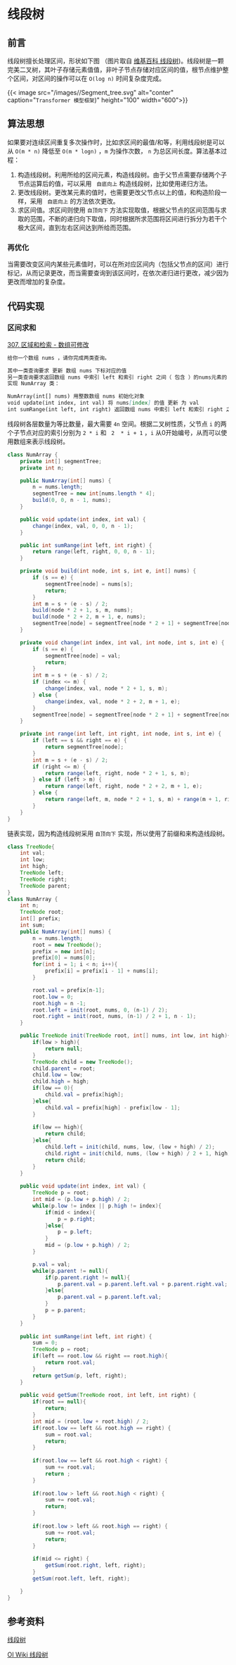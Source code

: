 # 线段树


## 前言

线段树擅长处理区间，形状如下图 （图片取自 [维基百科 线段树](https://zh.wikipedia.org/wiki/%E7%B7%9A%E6%AE%B5%E6%A8%B9))。线段树是一颗完美二叉树，其叶子存储元素值值，非叶子节点存储对应区间的值，根节点维护整个区间，对区间的操作可以在 `O(log n)` 时间复杂度完成。

{{< image src="/images//Segment_tree.svg" alt="conter" caption="`Transformer 模型框架`)" height="100" width="600">}}

## 算法思想

如果要对连续区间重复多次操作时，比如求区间的最值/和等，利用线段树是可以从 `O(m * n)` 降低至 `O(m * logn)` ，`m` 为操作次数，  `n` 为总区间长度。算法基本过程：

1. 构造线段树。利用所给的区间元素，构造线段树。由于父节点需要存储两个子节点运算后的值，可以采用 ` 自底向上` 构造线段树，比如使用递归方法。
2. 更改线段树。更改某元素的值时，也需要更改父节点以上的值，和构造阶段一样，采用 ` 自底向上` 的方法依次更改。
3. 求区间值。求区间则使用 `自顶向下` 方法实现取值，根据父节点的区间范围与求取的范围，不断的递归向下取值，同时根据所求范围将区间进行拆分为若干个极大区间，直到左右区间达到所给而范围。

### 再优化

当需要改变区间内某些元素值时，可以在所对应区间内（包括父节点的区间）进行标记，从而记录更改，而当需要查询到该区间时，在依次递归进行更改，减少因为更改而增加的复杂度。

## 代码实现

### 区间求和

 [307. 区域和检索 - 数组可修改](https://leetcode-cn.com/problems/range-sum-query-mutable/)

```markdown
给你一个数组 nums ，请你完成两类查询。

其中一类查询要求 更新 数组 nums 下标对应的值
另一类查询要求返回数组 nums 中索引 left 和索引 right 之间（ 包含 ）的nums元素的 和 ，其中 left <= right
实现 NumArray 类：

NumArray(int[] nums) 用整数数组 nums 初始化对象
void update(int index, int val) 将 nums[index] 的值 更新 为 val
int sumRange(int left, int right) 返回数组 nums 中索引 left 和索引 right 之间（ 包含 ）的nums元素的 和 （即，nums[left] + nums[left + 1], ..., nums[right]）
```

线段树各层数量为等比数量，最大需要 `4n` 空间。根据二叉树性质，父节点 `i` 的两个子节点对应的索引分别为 `2 * i` 和 ` 2  * i + 1` ，`i` 从0开始编号，从而可以使用数组来表示线段树。

```java
class NumArray {
    private int[] segmentTree;
    private int n;

    public NumArray(int[] nums) {
        n = nums.length;
        segmentTree = new int[nums.length * 4];
        build(0, 0, n - 1, nums);
    }

    public void update(int index, int val) {
        change(index, val, 0, 0, n - 1);
    }

    public int sumRange(int left, int right) {
        return range(left, right, 0, 0, n - 1);
    }

    private void build(int node, int s, int e, int[] nums) {
        if (s == e) {
            segmentTree[node] = nums[s];
            return;
        }
        int m = s + (e - s) / 2;
        build(node * 2 + 1, s, m, nums);
        build(node * 2 + 2, m + 1, e, nums);
        segmentTree[node] = segmentTree[node * 2 + 1] + segmentTree[node * 2 + 2];
    }

    private void change(int index, int val, int node, int s, int e) {
        if (s == e) {
            segmentTree[node] = val;
            return;
        }
        int m = s + (e - s) / 2;
        if (index <= m) {
            change(index, val, node * 2 + 1, s, m);
        } else {
            change(index, val, node * 2 + 2, m + 1, e);
        }
        segmentTree[node] = segmentTree[node * 2 + 1] + segmentTree[node * 2 + 2];
    }

    private int range(int left, int right, int node, int s, int e) {
        if (left == s && right == e) {
            return segmentTree[node];
        }
        int m = s + (e - s) / 2;
        if (right <= m) {
            return range(left, right, node * 2 + 1, s, m);
        } else if (left > m) {
            return range(left, right, node * 2 + 2, m + 1, e);
        } else {
            return range(left, m, node * 2 + 1, s, m) + range(m + 1, right, node * 2 + 2, m + 1, e);
        }
    }
}
```

链表实现，因为构造线段树采用 `自顶向下` 实现，所以使用了前缀和来构造线段树。

```java
class TreeNode{
    int val;
    int low;
    int high;
    TreeNode left;
    TreeNode right;
    TreeNode parent;
}
class NumArray {
    int n;
    TreeNode root;
    int[] prefix;
    int sum;
    public NumArray(int[] nums) {
        n = nums.length;
        root = new TreeNode();
        prefix = new int[n];
        prefix[0] = nums[0];
        for(int i = 1; i < n; i++){
            prefix[i] = prefix[i - 1] + nums[i];
        }

        root.val = prefix[n-1];
        root.low = 0;
        root.high = n -1;
        root.left = init(root, nums, 0, (n-1) / 2);
        root.right = init(root, nums, (n-1) / 2 + 1, n - 1);
    }

    public TreeNode init(TreeNode root, int[] nums, int low, int high){
        if(low > high){
            return null;
        }
        TreeNode child = new TreeNode();
        child.parent = root;
        child.low = low;
        child.high = high;
        if(low == 0){
            child.val = prefix[high];
        }else{
            child.val = prefix[high] - prefix[low - 1];            
        }
        
        if(low == high){                
            return child;
        }else{
            child.left = init(child, nums, low, (low + high) / 2);
            child.right = init(child, nums, (low + high) / 2 + 1, high);
            return child;
        }      
    }
    
    public void update(int index, int val) {
        TreeNode p = root;
        int mid = (p.low + p.high) / 2;
        while(p.low != index || p.high != index){
            if(mid < index){
                p = p.right;
            }else{
                p = p.left;
            }
            mid = (p.low + p.high) / 2;
        }

        p.val = val;
        while(p.parent != null){
            if(p.parent.right != null){
                p.parent.val = p.parent.left.val + p.parent.right.val;
            }else{
                p.parent.val = p.parent.left.val;
            }   
            p = p.parent;
        }
    }
    
    public int sumRange(int left, int right) {
        sum = 0;
        TreeNode p = root;
        if(left == root.low && right == root.high){
            return root.val;
        }       
        return getSum(p, left, right);
    }
    
    public void getSum(TreeNode root, int left, int right) {
        if(root == null){
            return;
        }
    	int mid = (root.low + root.high) / 2;
    	if(root.low == left && root.high == right) {
    		sum = root.val;
            return;
    	}
    	
    	if(root.low == left && root.high < right) {
    		sum += root.val;
    		return ;
    	}
    	
    	if(root.low > left && root.high < right) {
    		sum += root.val;
    		return;
    	}
    	
    	if(root.low > left && root.high == right) {
    		sum += root.val;
    		return;
    	}
    	
    	if(mid <= right) {    		
    		getSum(root.right, left, right);
    	}
    	getSum(root.left, left, right);

    }
}
```

## 参考资料

[线段树](https://zh.wikipedia.org/wiki/%E7%B7%9A%E6%AE%B5%E6%A8%B9)

[OI Wiki 线段树](https://oi-wiki.org/ds/seg/)




